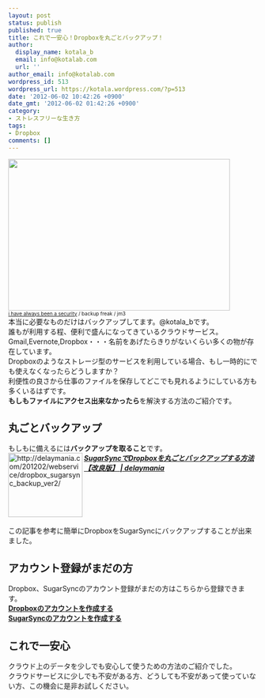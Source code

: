```yaml
---
layout: post
status: publish
published: true
title: これで一安心！Dropboxを丸ごとバックアップ！
author:
  display_name: kotala_b
  email: info@kotalab.com
  url: ''
author_email: info@kotalab.com
wordpress_id: 513
wordpress_url: https://kotala.wordpress.com/?p=513
date: '2012-06-02 10:42:26 +0900'
date_gmt: '2012-06-02 01:42:26 +0900'
category:
- ストレスフリーな生き方
tags:
- Dropbox
comments: []
---
```

<p><a href="http://kotalab.com/wp-content/uploads/backUp_120602.jpg" target="_blank"><img src="http://kotalab.com/wp-content/uploads/backUp_120602.jpg" alt="" title="backUp_120602" width="448" height="307" class="alignnone size-full wp-image-1237" /></a><br />
<span style="font-size:10px;"><a href="http://www.flickr.com/photos/jm3/330155936/" target="_blank">i have always been a security</a> / backup freak / jm3</span><br />
本当に必要なものだけはバックアップしてます。@kotala_bです。<br />
誰もが利用する程、便利で盛んになってきているクラウドサービス。<br />
Gmail,Evernote,Dropbox・・・名前をあげたらきりがないくらい多くの物が存在しています。<br />
Dropboxのようなストレージ型のサービスを利用している場合、もし一時的にでも使えなくなったらどうしますか？<br />
利便性の良さから仕事のファイルを保存してどこでも見れるようにしている方も多くいるはずです。<br />
<strong>もしもファイルにアクセス出来なかったら</strong>を解決する方法のご紹介です。<br />
<!--more--></p>
<h2>丸ごとバックアップ</h2>
<p>もしもに備えるには<strong>バックアップを取ること</strong>です。<br />
<a href="http://delaymania.com/201202/webservice/dropbox_sugarsync_backup_ver2/"><img title="SugarSyncでDropboxを丸ごとバックアップする方法【改良版】 | delaymania" src="http://capture.heartrails.com/150x130/shadow?http://delaymania.com/201202/webservice/dropbox_sugarsync_backup_ver2/" alt="http://delaymania.com/201202/webservice/dropbox_sugarsync_backup_ver2/" width="150" height="130" align="left" /></a><em><strong><a href="http://delaymania.com/201202/webservice/dropbox_sugarsync_backup_ver2/" target="_blank">SugarSyncでDropboxを丸ごとバックアップする方法【改良版】 | delaymania</a></strong></em><br style="clear:both;" /><br />
この記事を参考に簡単にDropboxをSugarSyncにバックアップすることが出来ました。</p>
<h2>アカウント登録がまだの方</h2>
<p>Dropbox、SugarSyncのアカウント登録がまだの方はこちらから登録できます。<br />
<a href="http://db.tt/BXcySQmO" target="_blank"><strong>Dropboxのアカウントを作成する</strong></a><br />
<a href="https://www.sugarsync.com/referral?rf=cip5ao68im3ij&amp;utm_source=website&amp;utm_medium=web&amp;utm_campaign=referral&amp;shareEvent=483056" target="_blank"><strong>SugarSyncのアカウントを作成する</strong></a></p>
<h2>これで一安心</h2>
<p>クラウド上のデータを少しでも安心して使うための方法のご紹介でした。<br />
クラウドサービスに少しでも不安がある方、どうしても不安があって使っていない方、この機会に是非お試しください。</p>
